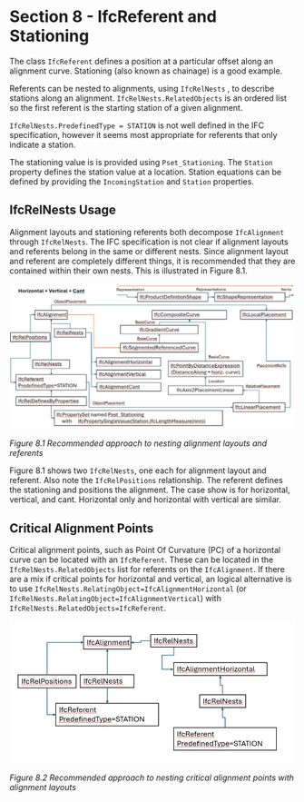 # Section 8 - IfcReferent and Stationing

The class `IfcReferent` defines a position at a particular offset along an
alignment curve. Stationing (also known as chainage) is a good example.

Referents can be nested to alignments, using `IfcRelNests` , to describe stations along an alignment. `IfcRelNests.RelatedObjects` is an ordered list so the first referent is the starting station of a given alignment.

`IfcRelNests.PredefinedType = STATION` is not well defined in the IFC specification, however it seems most appropriate for referents that only indicate a station.

The stationing value is is provided using `Pset_Stationing`. The `Station` property defines the station value at a location. Station equations can be defined by providing the `IncomingStation` and `Station` properties.

## IfcRelNests Usage
Alignment layouts and stationing referents both decompose `IfcAlignment` through `IfcRelNests`. The IFC specification is not clear if alignment layouts and referents belong in the same or different nests. Since alignment layout and referent are completely different things, it is recommended that they are contained within their own nests. This is illustrated in Figure 8.1.


![](images/image8.1.png)

*Figure 8.1 Recommended approach to nesting alignment layouts and referents*

Figure 8.1 shows two `IfcRelNests`, one each for alignment layout and referent. Also note the `IfcRelPositions` relationship. The referent defines the stationing and positions the alignment. The case show is for horizontal, vertical, and cant. Horizontal only and horizontal with vertical are similar.

## Critical Alignment Points

Critical alignment points, such as Point Of Curvature (PC) of a horizontal curve can be located with an `IfcReferent`. These can be located in the `IfcRelNests.RelatedObjects` list for referents on the `IfcAlignment`. If there are a mix if critical points for horizontal and vertical, an logical alternative is to use `IfcRelNests.RelatingObject=IfcAlignmentHorizontal` (or `IfcRelNests.RelatingObject=IfcAlignmentVertical`) with `IfcRelNests.RelatedObjects=IfcReferent`.

![](images/image8.2.png)

*Figure 8.2 Recommended approach to nesting critical alignment points with alignment layouts*
